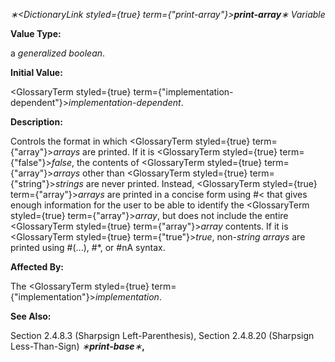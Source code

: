 *∗<DictionaryLink styled={true} term={"print-array"}><b>*print-array*</b></DictionaryLink>∗ Variable* 



**Value Type:** 



a *generalized boolean*. 



**Initial Value:** 



<GlossaryTerm styled={true} term={"implementation-dependent"}><i>implementation-dependent</i></GlossaryTerm>. 



**Description:** 



Controls the format in which <GlossaryTerm styled={true} term={"array"}><i>arrays</i></GlossaryTerm> are printed. If it is <GlossaryTerm styled={true} term={"false"}><i>false</i></GlossaryTerm>, the contents of <GlossaryTerm styled={true} term={"array"}><i>arrays</i></GlossaryTerm> other than <GlossaryTerm styled={true} term={"string"}><i>strings</i></GlossaryTerm> are never printed. Instead, <GlossaryTerm styled={true} term={"array"}><i>arrays</i></GlossaryTerm> are printed in a concise form using #&lt; that gives enough information for the user to be able to identify the <GlossaryTerm styled={true} term={"array"}><i>array</i></GlossaryTerm>, but does not include the entire <GlossaryTerm styled={true} term={"array"}><i>array</i></GlossaryTerm> contents. If it is <GlossaryTerm styled={true} term={"true"}><i>true</i></GlossaryTerm>, non-*string arrays* are printed using #(...), #\*, or #nA syntax. 



**Affected By:** 



The <GlossaryTerm styled={true} term={"implementation"}><i>implementation</i></GlossaryTerm>. 







 



 



**See Also:** 



Section 2.4.8.3 (Sharpsign Left-Parenthesis), Section 2.4.8.20 (Sharpsign Less-Than-Sign) *∗***print-base***∗***,** 